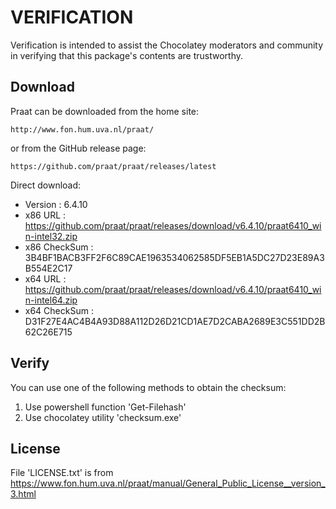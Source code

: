 # VERIFICATION
Verification is intended to assist the Chocolatey moderators and community in verifying that this package's contents are trustworthy.

## Download
Praat can be downloaded from the home site:  

    http://www.fon.hum.uva.nl/praat/
or from the GitHub release page:

    https://github.com/praat/praat/releases/latest

Direct download:   
- Version      : 6.4.10
- x86 URL      : https://github.com/praat/praat/releases/download/v6.4.10/praat6410_win-intel32.zip
- x86 CheckSum : 3B4BF1BACB3FF2F6C89CAE1963534062585DF5EB1A5DC27D23E89A3B554E2C17
- x64 URL      : https://github.com/praat/praat/releases/download/v6.4.10/praat6410_win-intel64.zip
- x64 CheckSum : D31F27E4AC4B4A93D88A112D26D21CD1AE7D2CABA2689E3C551DD2B62C26E715

## Verify
You can use one of the following methods to obtain the checksum:
1. Use powershell function 'Get-Filehash'
2. Use chocolatey utility 'checksum.exe'

## License
File 'LICENSE.txt' is from https://www.fon.hum.uva.nl/praat/manual/General_Public_License__version_3.html
